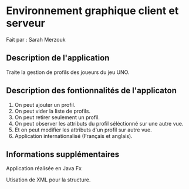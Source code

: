 # Environnement graphique client et serveur
Fait par : Sarah Merzouk

## Description de l'application
Traite la gestion de profils des joueurs du jeu UNO. 

## Description des fontionnalités de l'applicaton
1. On peut ajouter un profil.
2. On peut vider la liste de profils.
3. On peut retirer seulement un profil.
4. On peut observer les attributs du profil séléctionné sur une autre vue.
5. Et on peut modifier les attributs d'un profil sur autre vue.
6. Application internationalisé (Français et anglais).

## Informations supplémentaires
Application réalisée en Java Fx

Utisation de XML pour la structure.
